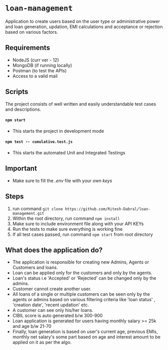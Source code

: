 
# `loan-management`
Application to create users based on the user type or administrative power and loan generation, updation, EMI calculations and acceptance or rejection based on various factors. 

## Requirements
  * NodeJS (curr ver - 12)
  * MongoDB (if running locally)
  * Postman (to test the APIs)
  * Access to a valid mail

## Scripts
The project consists of well written and easily understandable test cases and descriptions.
#### `npm start`
- This starts the project in development mode
#### `npm test -- cumulative.test.js`
- This starts the automated Unit and Integrated Testings 

## Important
* Make sure to fill the *.env* file with your *own keys*

## Steps
1. run command `git clone https://github.com/Ritesh-Dabral/loan-management.git`
2. Within the root directory, run command `npm install`
3. Make sure to include environment file along with your API KEYs
4. Run the tests to make sure everything is working fine
5. If all test cases passed, run command `npm start` from root directory

## What does the application do?
- The application is responsible for creating new Admins, Agents or Customers and loans.
- Loan can be applied only for the customers and only by the agents.
- Loan's status i.e 'Accepted' or 'Rejected' can be changed only by the admins.
- Customer cannot create another user.
- All loans of a single or multiple customers can be seen only by the agents or admins based on various filtering criteria like 'loan status' , 'creation date', 'recent updation' etc.
- A customer can see only his/her loans.
- CIBIL score is auto generated b/w 300-900
- Loan application is generated for users having monthly salary >= 25k and age b/w 21-70
- Finally, loan generation is based on user's current age, previous EMIs, monthly net salary's some part based on age and interest amount to be applied on it as per the algo.
